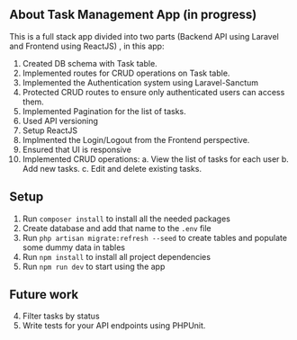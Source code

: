 
## About Task Management App (in progress)

This is a full stack app divided into two parts (Backend API using Laravel and Frontend using ReactJS) , in this app:
1. Created DB schema with Task table.
2. Implemented routes for CRUD operations on Task table.
3. Implemented the Authentication system using Laravel-Sanctum
4. Protected CRUD routes to ensure only authenticated users can access them.
5. Implemented Pagination for the list of tasks.
6. Used API versioning
7. Setup ReactJS
8. Implmented the Login/Logout from the Frontend perspective.
9. Ensured that UI is responsive
10. Implemented CRUD operations:
    a. View the list of tasks for each user
    b. Add new tasks.
    c. Edit and delete existing tasks.

## Setup

1. Run `composer install` to install all the needed packages
2. Create database and add that name to the `.env` file
3. Run `php artisan migrate:refresh --seed` to create tables and populate some dummy data in tables
1. Run `npm install` to install all project dependencies
2. Run `npm run dev` to start using the app

## Future work
4. Filter tasks by status
5. Write tests for your API endpoints using PHPUnit.
